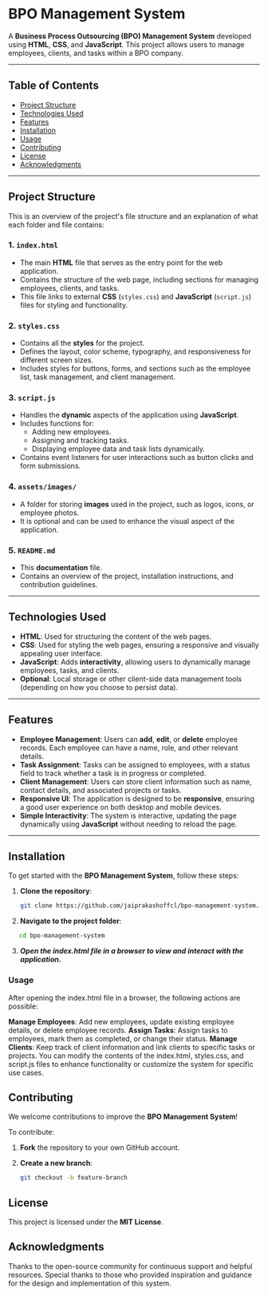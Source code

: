 # BPO Management System

A **Business Process Outsourcing (BPO) Management System** developed using **HTML**, **CSS**, and **JavaScript**. This project allows users to manage employees, clients, and tasks within a BPO company.

---

## Table of Contents

- [Project Structure](#project-structure)
- [Technologies Used](#technologies-used)
- [Features](#features)
- [Installation](#installation)
- [Usage](#usage)
- [Contributing](#contributing)
- [License](#license)
- [Acknowledgments](#acknowledgments)

---

## Project Structure

This is an overview of the project's file structure and an explanation of what each folder and file contains:


### 1. `index.html`
- The main **HTML** file that serves as the entry point for the web application.
- Contains the structure of the web page, including sections for managing employees, clients, and tasks.
- This file links to external **CSS** (`styles.css`) and **JavaScript** (`script.js`) files for styling and functionality.

### 2. `styles.css`
- Contains all the **styles** for the project.
- Defines the layout, color scheme, typography, and responsiveness for different screen sizes.
- Includes styles for buttons, forms, and sections such as the employee list, task management, and client management.

### 3. `script.js`
- Handles the **dynamic** aspects of the application using **JavaScript**.
- Includes functions for:
  - Adding new employees.
  - Assigning and tracking tasks.
  - Displaying employee data and task lists dynamically.
- Contains event listeners for user interactions such as button clicks and form submissions.

### 4. `assets/images/`
- A folder for storing **images** used in the project, such as logos, icons, or employee photos.
- It is optional and can be used to enhance the visual aspect of the application.

### 5. `README.md`
- This **documentation** file.
- Contains an overview of the project, installation instructions, and contribution guidelines.

---

## Technologies Used

- **HTML**: Used for structuring the content of the web pages.
- **CSS**: Used for styling the web pages, ensuring a responsive and visually appealing user interface.
- **JavaScript**: Adds **interactivity**, allowing users to dynamically manage employees, tasks, and clients.
- **Optional**: Local storage or other client-side data management tools (depending on how you choose to persist data).

---

## Features

- **Employee Management**: Users can **add**, **edit**, or **delete** employee records. Each employee can have a name, role, and other relevant details.
- **Task Assignment**: Tasks can be assigned to employees, with a status field to track whether a task is in progress or completed.
- **Client Management**: Users can store client information such as name, contact details, and associated projects or tasks.
- **Responsive UI**: The application is designed to be **responsive**, ensuring a good user experience on both desktop and mobile devices.
- **Simple Interactivity**: The system is interactive, updating the page dynamically using **JavaScript** without needing to reload the page.

---

## Installation

To get started with the **BPO Management System**, follow these steps:

1. **Clone the repository**:

   ```bash
   git clone https://github.com/jaiprakashoffcl/bpo-management-system.git
2. **Navigate to the project folder**:

```bash
   cd bpo-management-system
```
3. ***Open the index.html file in a browser to view and interact with the application.***

### Usage
After opening the index.html file in a browser, the following actions are possible:

**Manage Employees**: Add new employees, update existing employee details, or delete employee records.
**Assign Tasks**: Assign tasks to employees, mark them as completed, or change their status.
**Manage Clients**: Keep track of client information and link clients to specific tasks or projects.
You can modify the contents of the index.html, styles.css, and script.js files to enhance functionality or customize the system for specific use cases.

## Contributing

We welcome contributions to improve the **BPO Management System**!

To contribute:

1. **Fork** the repository to your own GitHub account.
2. **Create a new branch**:

   ```bash
   git checkout -b feature-branch

## License

This project is licensed under the **MIT License**.

## Acknowledgments
Thanks to the open-source community for continuous support and helpful resources.
Special thanks to those who provided inspiration and guidance for the design and implementation of this system.

